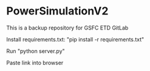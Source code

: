 # PowerSimulationV2
This is a backup repository for GSFC ETD GitLab

Install requirements.txt: "pip install -r requirements.txt"

Run "python server.py"

Paste link into browser
